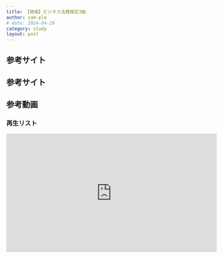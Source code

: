```yaml
---
title: 【資格】ビジネス法務検定3級
author: sam-ple
# date: 2024-04-29
category: study
layout: post
---
```


## 参考サイト

## 参考サイト

## 参考動画

### 再生リスト

<div class="youtube">
<iframe width="560" height="315" src="https://www.youtube.com/embed/videoseries?si=aBu2RintuezWhyn0&amp;list=PLOWy_54AA2ievyRPwgPq6UD9RDTsQDK7p" title="YouTube video player" frameborder="0" allow="accelerometer; autoplay; clipboard-write; encrypted-media; gyroscope; picture-in-picture; web-share" referrerpolicy="strict-origin-when-cross-origin" allowfullscreen></iframe>
</div>